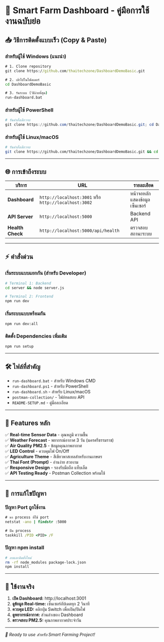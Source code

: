 # 🚀 Smart Farm Dashboard - คู่มือการใช้งานฉบับย่อ

## 📥 วิธีการติดตั้งแบบเร็ว (Copy & Paste)

### สำหรับผู้ใช้ Windows (แนะนำ)
```cmd
# 1. Clone repository
git clone https://github.com/thaitechzone/DashboardDemoBasic.git

# 2. เข้าไปในโฟลเดอร์
cd DashboardDemoBasic

# 3. รันระบบ (วิธีง่ายที่สุด)
run-dashboard.bat
```

### สำหรับผู้ใช้ PowerShell
```powershell
# รันคำสั่งเดียวจบ
git clone https://github.com/thaitechzone/DashboardDemoBasic.git; cd DashboardDemoBasic; .\run-dashboard.ps1
```

### สำหรับผู้ใช้ Linux/macOS
```bash
# รันคำสั่งเดียวจบ  
git clone https://github.com/thaitechzone/DashboardDemoBasic.git && cd DashboardDemoBasic && chmod +x run-dashboard.sh && ./run-dashboard.sh
```

---

## 🌐 การเข้าถึงระบบ

| บริการ | URL | รายละเอียด |
|--------|-----|------------|
| **Dashboard** | `http://localhost:3001` หรือ `http://localhost:3002` | หน้าจอหลักแสดงข้อมูลเซ็นเซอร์ |
| **API Server** | `http://localhost:5000` | Backend API |
| **Health Check** | `http://localhost:5000/api/health` | ตรวจสอบสถานะระบบ |

---

## ⚡ คำสั่งด่วน

### เริ่มระบบแบบแยกกัน (สำหรับ Developer)
```bash
# Terminal 1: Backend
cd server && node server.js

# Terminal 2: Frontend  
npm run dev
```

### เริ่มระบบแบบพร้อมกัน
```bash
npm run dev:all
```

### ติดตั้ง Dependencies เพิ่มเติม
```bash
npm run setup
```

---

## 🛠️ ไฟล์ที่สำคัญ

- `run-dashboard.bat` - สำหรับ Windows CMD
- `run-dashboard.ps1` - สำหรับ PowerShell  
- `run-dashboard.sh` - สำหรับ Linux/macOS
- `postman-collection/` - ไฟล์ทดสอบ API
- `README-SETUP.md` - คู่มือละเอียด

---

## 🎯 Features หลัก

✅ **Real-time Sensor Data** - อุณหภูมิ ความชื้น  
✅ **Weather Forecast** - พยากรณ์อากาศ 3 วัน (นครศรีธรรมราช)  
✅ **Air Quality PM2.5** - ข้อมูลคุณภาพอากาศ  
✅ **LED Control** - ควบคุมไฟ On/Off  
✅ **Agriculture Theme** - สีเขียวพาสเทลสำหรับงานเกษตร  
✅ **Thai Font (Prompt)** - อ่านง่าย สวยงาม  
✅ **Responsive Design** - รองรับมือถือ แท็บเล็ต  
✅ **API Testing Ready** - Postman Collection พร้อมใช้  

---

## 🔧 การแก้ไขปัญหา

### ปัญหา Port ถูกใช้งาน
```cmd
# หา process ที่ใช้ port
netstat -ano | findstr :5000

# ปิด process  
taskkill /PID <PID> /F
```

### ปัญหา npm install
```bash
# ลบและติดตั้งใหม่
rm -rf node_modules package-lock.json
npm install
```

---

## 📱 ใช้งานจริง

1. **เปิด Dashboard:** http://localhost:3001
2. **ดูข้อมูล Real-time:** เซ็นเซอร์อัปเดตทุก 2 วินาที  
3. **ควบคุม LED:** คลิกปุ่ม Switch เพื่อเปิด/ปิดไฟ
4. **ดูพยากรณ์อากาศ:** ส่วนล่างของ Dashboard
5. **ตรวจสอบ PM2.5:** คุณภาพอากาศประจำวัน

---

*🌱 Ready to use สำหรับ Smart Farming Project!*
